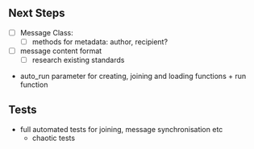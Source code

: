 ## Next Steps
- [ ] Message Class:
  - [ ] methods for metadata: author, recipient?
- [ ] message content format
    - [ ] research existing standards
- auto_run parameter for creating, joining and loading functions + run function

## Tests
- full automated tests for joining, message synchronisation etc
  - chaotic tests